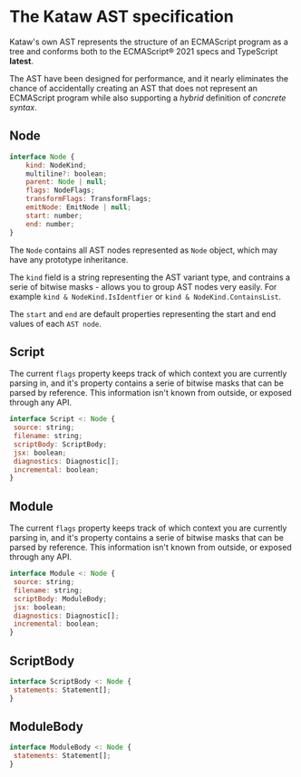 # The Kataw AST specification

Kataw's own AST represents the structure of an ECMAScript program as a tree and conforms both to the ECMAScript® 2021 specs and TypeScript **latest**.

The AST have been designed for performance, and it nearly eliminates the chance of accidentally creating an AST that does not represent an ECMAScript program while also
supporting a *hybrid* definition of *concrete syntax*.

## Node

```js
interface Node {
    kind: NodeKind;
    multiline?: boolean;
    parent: Node | null;
    flags: NodeFlags;
    transformFlags: TransformFlags;
    emitNode: EmitNode | null;
    start: number;
    end: number;
}
```

The `Node` contains all AST nodes represented as `Node` object, which may have any
prototype inheritance.

The `kind` field is a string representing the AST variant type, and contrains a serie of
bitwise masks - allows you to group AST nodes very easily. For example
`kind & NodeKind.IsIdentfier` or `kind & NodeKind.ContainsList`.

The `start` and `end` are default properties representing the start and end values of each `AST node`.

## Script

The current `flags` property keeps track of which context you are currently parsing in, and it's property contains a serie of
bitwise masks that can be parsed by reference. This information isn't known from outside, or exposed through any API.

```js
interface Script <: Node {
 source: string;
 filename: string;
 scriptBody: ScriptBody;
 jsx: boolean;
 diagnostics: Diagnostic[];
 incremental: boolean;
}
```

## Module

The current `flags` property keeps track of which context you are currently parsing in, and it's property contains a serie of
bitwise masks that can be parsed by reference. This information isn't known from outside, or exposed through any API.

```js
interface Module <: Node {
 source: string;
 filename: string;
 scriptBody: ModuleBody;
 jsx: boolean;
 diagnostics: Diagnostic[];
 incremental: boolean;
}
```

## ScriptBody

```js
interface ScriptBody <: Node {
 statements: Statement[];
}
```


## ModuleBody

```js
interface ModuleBody <: Node {
 statements: Statement[];
}
```



